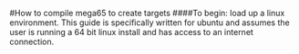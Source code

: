 #How to compile mega65 to create targets
####To begin: load up a linux environment. This guide is specifically written for ubuntu and assumes the user is running a 64 bit linux install and has access to an internet connection.
